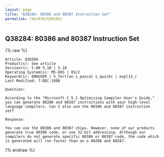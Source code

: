 ```yaml
---
layout: page
title: "Q38284: 80386 and 80387 Instruction Set"
permalink: /kb/038/Q38284/
---
```


## Q38284: 80386 and 80387 Instruction Set

{% raw %}

	Article: Q38284
	Product(s): See article
	Version(s): 5.00 5.10 | 5.10
	Operating System(s): MS-DOS | OS/2
	Keyword(s): ENDUSER | h_fortran s_pascal s_quickc | mspl13_c
	Last Modified: 7-DEC-1988
	
	Question:
	
	According to the "Microsoft C 5.1 Optimizing Compiler User's Guide,"
	you can generate 80286 and 80287 instructions with your high-level
	language compilers. Can I also use the 80386 and 80387 instruction
	set?
	
	Response:
	
	You can use the 80386 and 80387 chips. However, none of our products
	generate true 80386 code, or use 32-bit addressing. Although our
	compilers do not generate specific 80386 or 80387 code, the code which
	is generated will run faster than on a 80286 and 80287.

{% endraw %}
